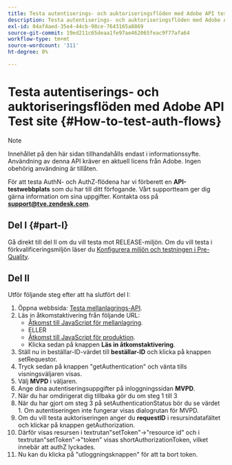 ```yaml
---
title: Testa autentiserings- och auktoriseringsflöden med Adobe API test site
description: Testa autentiserings- och auktoriseringsflöden med Adobe API test site
exl-id: 04af4aed-35e4-44cb-98ce-7643165a8869
source-git-commit: 19ed211c65deaa1fe97ae462065feac9f77afa64
workflow-type: tm+mt
source-wordcount: '311'
ht-degree: 0%

---
```


# Testa autentiserings- och auktoriseringsflöden med Adobe API Test site {#How-to-test-auth-flows}

>[!NOTE]
>
>Innehållet på den här sidan tillhandahålls endast i informationssyfte. Användning av denna API kräver en aktuell licens från Adobe. Ingen obehörig användning är tillåten.

För att testa AuthN- och AuthZ-flödena har vi förberett en **API-testwebbplats** som du har till ditt förfogande. Vårt supportteam ger dig gärna information om sina uppgifter. Kontakta oss på **support@tve.zendesk.com**.


## Del I {#part-I}

Gå direkt till del II om du vill testa mot RELEASE-miljön.  Om du vill testa i förkvalificeringsmiljön läser du [Konfigurera miljön och testningen i Pre-Quality](/help/authentication/setting-up-your-environment-and-testing-in-prequal.md).

## Del II

Utför följande steg efter att ha slutfört del I:


1. Öppna webbsida: [Testa mellanlagrings-API](https://sp.auth-staging.adobe.com/apitest/api.html).
1. Läs in åtkomstaktivering från följande URL:
   * [Åtkomst till JavaScript för mellanlagring](https://entitlement.auth-staging.adobe.com/entitlement/js/AccessEnabler.js).
   * ELLER
   * [Åtkomst till JavaScript för produktion](https://entitlement.auth.adobe.com/entitlement/js/AccessEnabler.js).
   * Klicka sedan på knappen **Läs in åtkomstaktivering**.
1. Ställ nu in beställar-ID-värdet till **beställar-ID** och klicka på knappen setRequestor.
1. Tryck sedan på knappen &quot;getAuthentication&quot; och vänta tills visningsväljaren visas.
1. Välj **MVPD** i väljaren.
1. Ange dina autentiseringsuppgifter på inloggningssidan **MVPD**.
1. När du har omdirigerat dig tillbaka gör du om steg 1 till 3
1. När du har gjort om steg 3 på setAuthenticationStatus bör du se värdet 1. Om autentiseringen inte fungerar visas dialogrutan för MVPD.
1. Om du vill testa auktoriseringen anger du **requestID** i resursindatafältet och klickar på knappen getAuthorization.
1. Därför visas resursen i textrutan&quot;setToken&quot;-\>&quot;resource id&quot; och i textrutan&quot;setToken&quot;-\>&quot;token&quot; visas shortAuthorizationToken, vilket innebär att authZ lyckades.
1. Nu kan du klicka på &quot;utloggningsknappen&quot; för att ta bort token.

